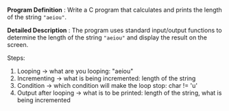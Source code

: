  **Program Definition** : Write a C program that calculates and prints the length of the string `"aeiou"`.

 **Detailed Description** : The program uses standard input/output functions to determine the length of the string `"aeiou"` and display the result on the screen.

Steps:

1. Looping -> what are you looping: "aeiou"
2. Incrementing -> what is being incremented: length of the string
3. Condition -> which condition will make the loop stop: char != 'u'
4. Output after looping -> what is to be printed: length of the string, what is being incremented
